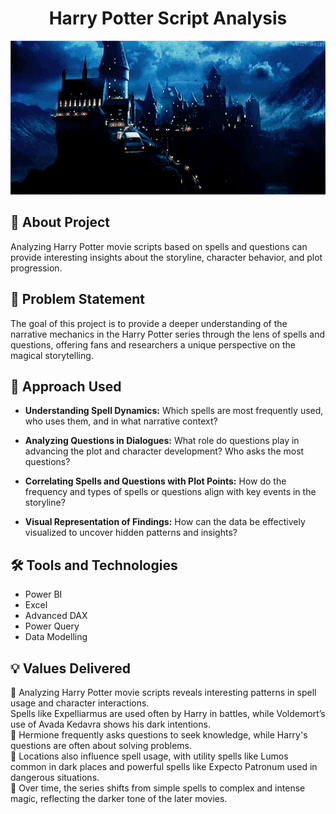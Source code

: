 
<h1 align = "center">Harry Potter Script Analysis</h1>  
<img src="https://github.com/Mahalak4401/PowerBI_Portfolio_Projects/blob/main/Harry%20Potter%20Script%20Analysis/Harry%20potter%20github.gif" alt="An animated example GIF" style="width:750px; height:auto;">


<h2> 🚀 About Project</h2>

Analyzing Harry Potter movie scripts based on spells and questions can provide interesting insights about the storyline, character behavior, and plot progression.

## 🔎 Problem Statement 
The goal of this project is to provide a deeper understanding of the narrative mechanics in the Harry Potter series through the lens of spells and questions, offering fans and researchers a unique perspective on the magical storytelling.


## 🔑 Approach Used
- <b>Understanding Spell Dynamics:</b> Which spells are most frequently used, who uses them, and in what narrative context? 

- <b>Analyzing Questions in Dialogues:</b> What role do questions play in advancing the plot and character development? Who asks the most questions?

- <b>Correlating Spells and Questions with Plot Points:</b> How do the frequency and types of spells or questions align with key events in the storyline?

- <b>Visual Representation of Findings:</b> How can the data be effectively visualized to uncover hidden patterns and insights?

## 🛠️ Tools and Technologies

- Power BI 
- Excel
- Advanced DAX
- Power Query
- Data Modelling
## 💡 Values Delivered

🔮 Analyzing Harry Potter movie scripts reveals interesting patterns in spell usage and character interactions.
<br>
Spells like Expelliarmus are used often by Harry in battles, while Voldemort’s use of Avada Kedavra shows his dark intentions.
<br>
🔮 Hermione frequently asks questions to seek knowledge, while Harry's questions are often about solving problems. 
<br>
🔮 Locations also influence spell usage, with utility spells like Lumos common in dark places and powerful spells like Expecto Patronum used in dangerous situations.
<br>
🔮 Over time, the series shifts from simple spells to complex and intense magic, reflecting the darker tone of the later movies.
